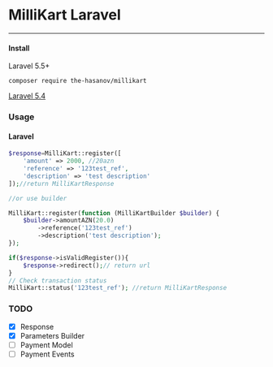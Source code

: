 # MilliKart Laravel
---
#### Install

Laravel 5.5+
```console
composer require the-hasanov/millikart
```
[Laravel 5.4](https://github.com/The-Hasanov/millikart/tree/1.1)
### Usage
#### Laravel
```php
$response=MilliKart::register([
    'amount' => 2000, //20azn
    'reference' => '123test_ref',
    'description' => 'test description'
]);//return MilliKartResponse

//or use builder

MilliKart::register(function (MilliKartBuilder $builder) {
    $builder->amountAZN(20.0)
        ->reference('123test_ref')
        ->description('test description');
});

if($response->isValidRegister()){
    $response->redirect();// return url
}
// Check transaction status
MilliKart::status('123test_ref'); //return MilliKartResponse
```
### TODO
- [x] Response
- [X] Parameters Builder
- [ ] Payment Model
- [ ] Payment Events 
